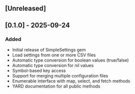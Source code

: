 ## [Unreleased]

## [0.1.0] - 2025-09-24

### Added

- Initial release of SimpleSettings gem
- Load settings from one or more CSV files
- Automatic type conversion for boolean values (true/false)
- Automatic type conversion for nil values
- Symbol-based key access
- Support for merging multiple configuration files
- Enumerable interface with map, select, and fetch methods
- YARD documentation for all public methods
